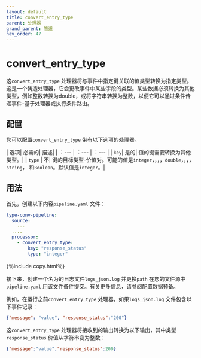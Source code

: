 ```yaml
---
layout: default
title: convert_entry_type
parent: 处理器
grand_parent: 管道
nav_order: 47
---
```


# convert_entry_type

这`convert_entry_type` 处理器将与事件中指定键关联的值类型转换为指定类型。这是一个铸造处理器，它会更改事件中某些字段的类型。某些数据必须转换为其他类型，例如整数转换为double，或将字符串转换为整数，以便它可以通过条件传递事件-基于处理器或执行条件路由。

## 配置

您可以配置`convert_entry_type` 带有以下选项的处理器。

| 选项| 必需的| 描述|
| ：--- | ：--- | ：--- |
| `key`| 是的| 值的键需要转换为其他类型。|
| `type` | 不| 键的目标类型-价值对。可能的值是`integer`，，，，`double`，，，，`string`， 和`Boolean`。默认值是`integer`。|

## 用法

首先，创建以下内容`pipeline.yaml` 文件：

```yaml
type-conv-pipeline:
  source:
    ...
  ....  
  processor:
    - convert_entry_type:
        key: "response_status"
        type: "integer"
```
{％include copy.html％}

接下来，创建一个名为的日志文件`logs_json.log` 并更换`path` 在您的文件源中`pipeline.yaml` 用该文件备件提交。有关更多信息，请参阅[配置数据预备]({{site.url}}{{site.baseurl}}/data-prepper/getting-started/#2-configuring-data-prepper)。

例如，在运行之前`convert_entry_type` 处理器，如果`logs_json.log` 文件包含以下事件记录：


```json
{"message": "value", "response_status":"200"}
```

这`convert_entry_type` 处理器将接收到的输出转换为以下输出，其中类型`response_status` 价值从字符串变为整数：

```json
{"message":"value","response_status":200}
```

